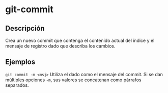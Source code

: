 # git-commit

## Descripción

Crea un nuevo commit que contenga el contenido actual del índice y el mensaje de registro dado que describa los cambios.

## Ejemplos

`git commit -m <msj>`
Utiliza el <msj> dado como el mensaje del commit. Si se dan múltiples opciones `-m`, sus valores se concatenan como párrafos separados.
